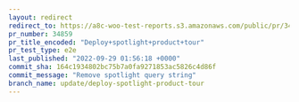 ```yaml
---
layout: redirect
redirect_to: https://a8c-woo-test-reports.s3.amazonaws.com/public/pr/34859/e2e/index.html
pr_number: 34859
pr_title_encoded: "Deploy+spotlight+product+tour"
pr_test_type: e2e
last_published: "2022-09-29 01:56:18 +0000"
commit_sha: 164c1934802bc75b7a0fa9271853ac5826c4d86f
commit_message: "Remove spotlight query string"
branch_name: update/deploy-spotlight-product-tour
---
```

